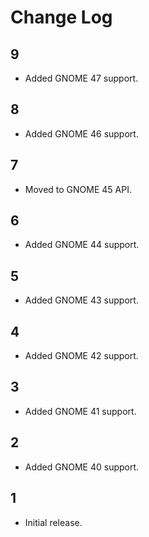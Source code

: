 # Change Log

## 9
* Added GNOME 47 support.

## 8
* Added GNOME 46 support.

## 7
* Moved to GNOME 45 API.

## 6
* Added GNOME 44 support.

## 5
* Added GNOME 43 support.

## 4
* Added GNOME 42 support.

## 3
* Added GNOME 41 support.

## 2
* Added GNOME 40 support.

## 1
* Initial release.
